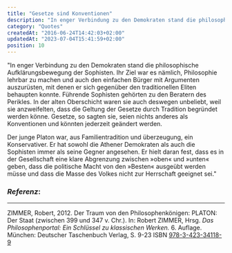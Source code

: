 ```yaml
---
title: "Gesetze sind Konventionen"
description: "In enger Verbindung zu den Demokraten stand die philosophische Aufklärungsbewegung der Sophisten."
category: "Quotes"
createdAt: "2016-06-24T14:42:03+02:00"
updatedAt: "2023-07-04T15:41:59+02:00"
position: 10
---
```


"In enger Verbindung zu den Demokraten stand die philosophische Aufklärungsbewegung der Sophisten. Ihr Ziel war es nämlich, Philosophie lehrbar zu machen und auch den einfachen Bürger mit Argumenten auszurüsten, mit denen er sich gegenüber den traditionellen Eliten behaupten konnte. Führende Sophisten gehörten zu den Beratern des Perikles. In der alten Oberschicht waren sie auch deswegen unbeliebt, weil sie anzweifelten, dass die Geltung der Gesetze durch Tradition begründet werden könne. Gesetze, so sagten sie, seien nichts anderes als Konventionen und könnten jederzeit geändert werden.

Der junge Platon war, aus Familientradition und überzeugung, ein Konservativer. Er hat sowohl die Athener Demokraten als auch die Sophisten immer als seine Gegner angesehen. Er hielt daran fest, dass es in der Gesellschaft eine klare Abgrenzung zwischen »oben« und »unten« geben, dass die politische Macht von den »Besten« ausgeübt werden müsse und dass die Masse des Volkes nicht zur Herrschaft geeignet sei."

### *Referenz*:

---

ZIMMER, Robert, 2012. Der Traum von den Philosophenkönigen: PLATON: Der Staat (zwischen 399 und 347 v. Chr.). In: Robert ZIMMER, Hrsg. _Das Philosophenportal: Ein Schlüssel zu klassischen Werken._ 6. Auflage. München: Deutscher Taschenbuch Verlag, S. 9-23 ISBN [978-3-423-34118-9](http://www.dtv.de/buecher/das_philosophenportal_34118.html) <i class="zmdi zmdi-open-in-new"></i>
